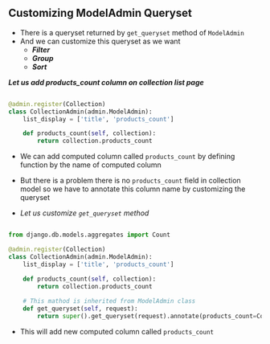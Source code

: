 ## Customizing ModelAdmin Queryset

- There is a queryset returned by `get_queryset` method of `ModelAdmin`
- And we can customize this queryset as we want 
    - ___Filter___
    - ___Group___
    - ___Sort___

___Let us add products_count column on collection list page___

```python

@admin.register(Collection)
class CollectionAdmin(admin.ModelAdmin):
    list_display = ['title', 'products_count']

    def products_count(self, collection):
        return collection.products_count
```

- We can add computed column called `products_count` by defining  function by the name of computed column

- But there is a problem there is no `products_count` field in collection model so we have to annotate this column name by customizing the queryset

- _Let us customize `get_queryset` method_

```python

from django.db.models.aggregates import Count

@admin.register(Collection)
class CollectionAdmin(admin.ModelAdmin):
    list_display = ['title', 'products_count']

    def products_count(self, collection):
        return collection.products_count
    
    # This mathod is inherited from ModelAdmin class 
    def get_queryset(self, request):
        return super().get_queryset(request).annotate(products_count=Count('product'))
```

- This will add new computed column called `products_count`
